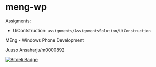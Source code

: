 meng-wp
=======

Assigments:

 * UiContstruction: `assignments/AssignmentsSolution/UiConstruction`


MEng - Windows Phone Development

Juuso Ansaharju/m0000892

[![Bitdeli Badge](https://d2weczhvl823v0.cloudfront.net/trapridge/meng-wp/trend.png)](https://bitdeli.com/free "Bitdeli Badge")
